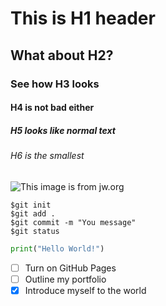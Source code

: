# This is H1 header
## What about H2?
### See how H3 looks
#### H4 is not bad either
##### H5 looks like normal text
###### H6 is the smallest

![This image is from jw.org](https://cms-imgp.jw-cdn.org/img/p/502017121/univ/art/502017121_univ_lsr_xl.jpg)


```
$git init
$git add .
$git commit -m "You message"
$git status
```

```python
print("Hello World!")
```


- [ ] Turn on GitHub Pages
- [ ] Outline my portfolio
- [x] Introduce myself to the world
